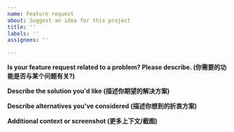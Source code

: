 ```yaml
---
name: Feature request
about: Suggest an idea for this project
title: ''
labels: ''
assignees: ''

---
```


**Is your feature request related to a problem? Please describe. (你需要的功能是否与某个问题有关?)**

**Describe the solution you'd like (描述你期望的解决方案)**

**Describe alternatives you've considered (描述你想到的折衷方案)**

**Additional context or screenshot (更多上下文/截图)**
